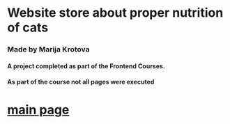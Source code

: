 # Website store about proper nutrition of cats
### Made by Marija Krotova

#### A project completed as part of the Frontend Courses.
#### As part of the course not all pages were executed 

# [main page](https://mashakrot.github.io/escape-room-english/build/main.html)



